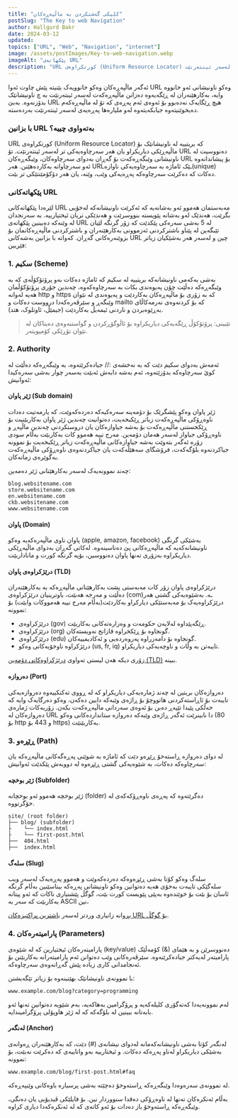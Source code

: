 ```yaml
---
title: "کلیکی گەشتکردن بە ماڵپەڕەکان"
postSlug: "The Key to web Navigation"
author: Hallgurd Bakr
date: 2024-03-12
updated:
topics: ["URL", "Web", "Navigation", "internet"]
image: /assets/postImages/Key-to-web-navigation.webp
imageAlt: "پێکهاتەی URL"
description: "URL کورتکراوەی (Uniform Resource Locator) کە بریتییە لە ناونیشانێک بۆ ماڵپەڕێکی دیاریکراو یان هەر سەرچاوەیەکی تر لەسەر ئینتەرنێت."
---
```


ئەگەر ماڵپەڕەکان وەکو خانوویەک بێنیتە پێش چاوت ئەوا URL وەکو ناونیشانی ئەو خانووە وایە، بەکارهێنەران لە ڕێگەیەوە دەزانن ماڵپەڕەکەت لەسەر ئینتەرنێت بە چ ناونیشانێک بدۆزنەوە. بەبێ URL هیچ ڕێگایەک نەدەبوو بۆ ئەوەی ئەم پەڕەی کە تۆ لە ماڵپەڕەکەم دەیخوێنیتەوە جیابکەیتەوە لەو ملیارەها پەڕەیەی لەسەر ئینتەرنێت بەردەستە.

### با بزانین URL بەتەواوی چییە؟

URL کورتکراوەی (Uniform Resource Locator) کە بریتییە لە ناونیشانێک بۆ ماڵپەڕێکی دیاریکراو یان هەر سەرچاوەیەکی تر لەسەر ئینتەرنێت. تۆ URL دەنووسیت لە ناونیشانی وێبگەڕەکەت بۆ گەڕان بەدوای سەرچاوەکان، وێبگەڕەکان URL بۆ پیشاندانەوە ئەو سەرچاوانە بەکاردەهێنن. هەر URLـێک ئاماژە بە سەرچاوەیەکی ناوازە(unique) دەکات کە دەکرێت سەرچاوەکە پەڕەیەکی وێب، وێنە، یان هەر دۆکۆمێنتێکی تر بێت.

### پێکهاتەکانی URL

لێرەدا پێکهاتەکانی URL مەبەستمان هەموو ئەو بەشانەیە کە ئەکرێت ناونیشانەکە لەخۆیی بگرێت، هەندێک لەو بەشانە پێویستە بنووسرێت و هەندێکی تریان ئیختیارییە. بە سەرنجدان لە وێنەکە دەبینین پێکهاتەی URL لە 5 بەشی سەرەکی پێکدێت کە زۆر گرنگە لێیان تێبگەین لە پێناو باشترکردنی ئەزموونی بەکارهێنەران و باشترکردنی ماڵپەڕەکانمان بۆ بزوێنەرەکانی گەڕان. کەواتە با بزانین بەشەکانی URL چین و لەسەر هەر بەشێکیان زیاتر فێربین:

### 1. سکیم (Scheme)

بەشی یەکەمی ناونیشانەکە بریتییە لە سکیم کە ئاماژە دەکات بەو پرۆتۆکۆڵەی کە بە وێبگەڕەکە دەڵێت چۆن پەیوەندی بکات بە سەرچاوەکەوە، چەندین جۆری پرۆتۆکۆڵمان هەیە لەوانە http و https کە بە زۆری بۆ ماڵپەڕەکان بەکاردێت و پەیوەندی لە نێوان وێبگەڕ و سێرڤەرەکەدا درووست دەکات و mailto کە بۆ کردنەوەی نەرمەکاڵای بەڕێوەبردن و ناردنی ئیمەیڵ بەکاردێت (جیمێڵ، ئاوتلوک، هتد).

> تێبینی: پرۆتۆکۆڵ ڕێگەیەکی دیاریکراوە بۆ ئاڵوگۆڕکردن و گواستنەوەی دەیتاکان لە نێوان تۆڕێکی کۆمپویتەر.

### 2. Authority

ئەمەش بەدوای سکیم دێت کە بە نەخشەی :// جیادەکرێتەوە، بە وێبگەڕەکە دەڵێت لە کوێ سەرچاوەکە بدۆزێتەوە، ئەم بەشە دابەش ئەبێت بەسەر چوار بەشی سەرەکیدا ئەوانیش:

#### ژێر پاوان (Sub domain)

ژێر پاوان وەکو پێشگرێک بۆ دۆمەینە سەرەکیەکە دەردەکەوێت، کە یارمەتیت دەدات ناوەڕۆکی ماڵپەڕەکەت زیاتر ڕێکبخەیت، دەتوانیت چەندین ژێر پاوان بەکاربێنیت بۆ ڕێکخستنی ماڵپەڕەکەت بۆ بەشە جیاوازەکان یان دروستکردنی چەندین ماڵپەڕ و ناوەڕۆکی جیاواز لەسەر هەمان دۆمەین.
مەرج نییە هەموو کات بەکاربێت بەڵام سودی زۆرە ئەگەر بتەوێت بەشە جیاوازەکانی ماڵپەڕەکەت زیاتر ڕێکبخەیت بۆ نموونە جیاکردنەوە بلۆگەکەت، فرۆشگای سەهێڵەکەت یان جیاکردنەوەی ناوەڕۆکی ماڵپەڕەکەت بەگوێرەی زمانەکان.

چەند نموونەیەک لەسەر بەکارهێنانی ژێر دەمەین:

```
blog.websitename.com
store.websitename.com
en.websitename.com
ckb.websitename.com
www.websitename.com
```

#### پاوان (Domain)

پاوان ناوی ماڵپەرەکەیە وەکو (apple, amazon, facebook) بەشێکی گرنگی ناونیشانەکەیە کە ماڵپەڕەکانی پێ دەناسینەوە. لەکاتی گەڕان بەدوای ماڵپەڕێکی دیاریکراوە بەزۆری تەنها پاوان دەنووسین، بۆیە گرنگە کورت و ماناداربێت.

#### درێژکراوەی پاوان (TLD)

درێژکراوەی پاوان زۆر کات مەبەستی پشت بەکارهێنانی ماڵپەڕەکە بە بەکارهێنەران دەڵێت و مەرجە هەبێت، باوترینیان درێژکراوەی (com)ـە. بەشێوەیەکی گشتی هەر درێژکراوەیەک بۆ مەبەستێکی دیارکراو بەکاردێت(بەڵام مەرج نییە هەمووکات وابێت) بۆ نموونە:

- درێژکراوەی (gov) ڕێگەپێداوە لەلایەن حکومەت و وەزارەتەکانی بەکاربێت.
- درێژکراوەی (org) گونجاوە بۆ ڕێکخراوە قازانج نەویستەکان.
- درێژکراوەی (edu) گونجاوە بۆ دامەزراوە پەروەردەیی و ئەکادیمییەکان.
- درێژکراوە ناوخۆیەکانی وەکو (us, fr, iq) تایبەتن بە وڵات و ناوچەیەکی دیاریکراو.

زۆری دیکە هەن لیستی تەواوی [درێژکراوەکانی دۆمەین (TLD)](https://www.icann.org/resources/pages/tlds-2012-02-25-en) ببینە.

#### دەروازە (Port)

دەروازەکان بریتین لە چەند ژمارەیەکی دیاریکراو کە لە ڕووی تەکنکییەوە دەروازەیەکی تایبەت بۆ ئاڕاستەکردنی هاتووچۆ بۆ ڕاژەی وێبەکە دابین دەکەن، وەکو دەرگایەک وایە کە خەڵکی پێیدا تێپەڕ دەبن بۆ ئەوەی سەردانی ماڵپەڕەکەت بکەن. زۆربەکات ژمارەی دەروازەکان لە URL دا نابینرێت ئەگەر ڕاژەی وێبەکە دەروازە ستانداردەکانی وەکو (80 بۆ http و 443 بۆ https) بەکاربێنێت.

### 3. ڕێڕەو (Path)

لە دوای دەروازە ڕاستەخۆ ڕێڕەو دێت کە ئاماژە بە شوێنی پەڕەگەکانی ماڵپەڕەکە یان سەرچاوەکە دەکات، بە شێوەیەکی گشتی ڕێڕەوە لە دووبەش پێکدێت ئەوانیش:

#### ژێر بوخچە (Subfolder)

ژێر بوخچە هەموو ئەو بوخچانە (folder) دەگرێتەوە کە پەڕەی ناوەڕۆکەکەی لە خۆگرتووە.

```
site/ (root folder)
├── blog/ (subfolder)
├    └── index.html
├    └── first-post.html
├──  404.html
├──  index.html
```

#### سلەگ (Slug)

سلەگ وەکو کۆتا بەشی ڕێڕەوەکە دەردەکەوێت و هەموو پەڕەیەک لەسەر ویب سلەگێکی تایبەت بەخۆی هەیە دەتوانین وەکو ناونیشانی پەڕەکە بیناسێنین بەڵام گرنگە ئاسان بۆ بێت بۆ خوێندەوە بەپێی پێویست کورت بێت، گوگڵ پێشنیاری ناکات کە ئەو پیتانە بەکاربێت کە سەر بە ASCII نین،

بڕوانە زانیاری وردتر لەسەر [باشترین پراکتیزەکان URL بۆ گوگڵ](https://developers.google.com/search/docs/crawling-indexing/url-structure).

### 4. پارامیتەرەکان (Parameters)

پارامیتەرەکان ئیختیارین کە لە شێوەی (key/value) دەنووسرێن و بە هێمای (&) کۆمەڵێک پارامیتەر لەیەکتر جیادەکرێنەوە. سێرڤەرەکانی وێب دەتوانن ئەم پارامیتەرانە بەکاربێنن بۆ ئەنجامدانی کاری زیادە پێش گەڕانەوەی سەرچاوەکە.

با نموونەی ناونیشانێک بهێنینەوە بۆ زیاتر تێگەیشتن:

```
www.example.com/blog?category=programming
```

لەم نموونەیەدا کەتەگۆری کلیلەکەیە و پرۆگرامین بەهاکەیە، بەم شێویە دەتوانین تەنها ئەو بابەتانە ببینین لە بلۆگەکە کە لە ژێر هاوپۆلی پرۆگرامیندایە.

#### لەنگەر (Anchor)

لەنگەر کۆتا بەشی ناونیشانەکەمانە لەدوای نیشانەی (#) دێت، کە بەکارهێنەران ڕەوانەی بەشێکی دیاریکراو لەناو پەڕەکە دەکات. و ئیختارییە بەو واتاییەی کە دەکرێت نەبێت، بۆ نموونە:

```
www.example.com/blog/first-post.html#faq
```

لە نموونەی سەرەوەدا وێبگەڕەکە ڕاستەوخۆ دەچێتە بەشی پرسیارە باوەکانی وێبپەڕەکە.

بەڵام ئەنکرەکان تەنها لە ناوەڕۆکی دەقدا سنووردار نین. بۆ فایلێکی ڤیدیۆیی یان دەنگی، وێبگەڕەکە ڕاستەوخۆ باز دەدات بۆ ئەو کاتەی کە لە ئەنکرەکەدا دیاری کراوە.
